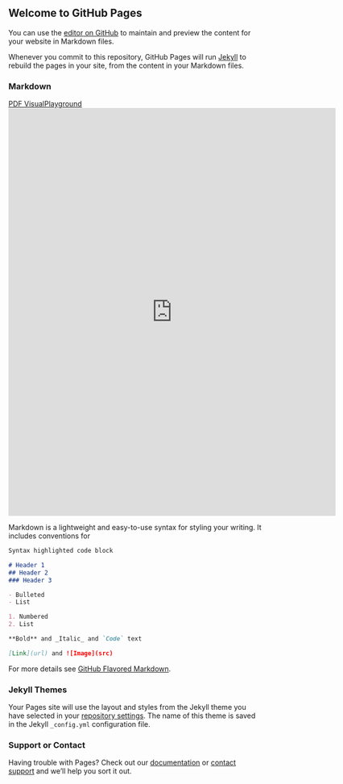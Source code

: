 ## Welcome to GitHub Pages

You can use the [editor on GitHub](https://github.com/GregoryNau/SuicideRatesByCountry/edit/gh-pages/index.md) to maintain and preview the content for your website in Markdown files.

Whenever you commit to this repository, GitHub Pages will run [Jekyll](https://jekyllrb.com/) to rebuild the pages in your site, from the content in your Markdown files.

### Markdown

[PDF VisualPlayground](https://github.com/GregoryNau/SuicideRatesByCountry/blob/main/VisualPlayground.pdf)
<embed src="https://GregoryNau.github.io/SuicideRatesByCountry/VisualPlayground.pdf" width="650" height="810" type="application/pdf" />

Markdown is a lightweight and easy-to-use syntax for styling your writing. It includes conventions for

```markdown
Syntax highlighted code block

# Header 1
## Header 2
### Header 3

- Bulleted
- List

1. Numbered
2. List

**Bold** and _Italic_ and `Code` text

[Link](url) and ![Image](src)
```

For more details see [GitHub Flavored Markdown](https://guides.github.com/features/mastering-markdown/).

### Jekyll Themes

Your Pages site will use the layout and styles from the Jekyll theme you have selected in your [repository settings](https://github.com/GregoryNau/SuicideRatesByCountry/settings/pages). The name of this theme is saved in the Jekyll `_config.yml` configuration file.

### Support or Contact

Having trouble with Pages? Check out our [documentation](https://docs.github.com/categories/github-pages-basics/) or [contact support](https://support.github.com/contact) and we’ll help you sort it out.

